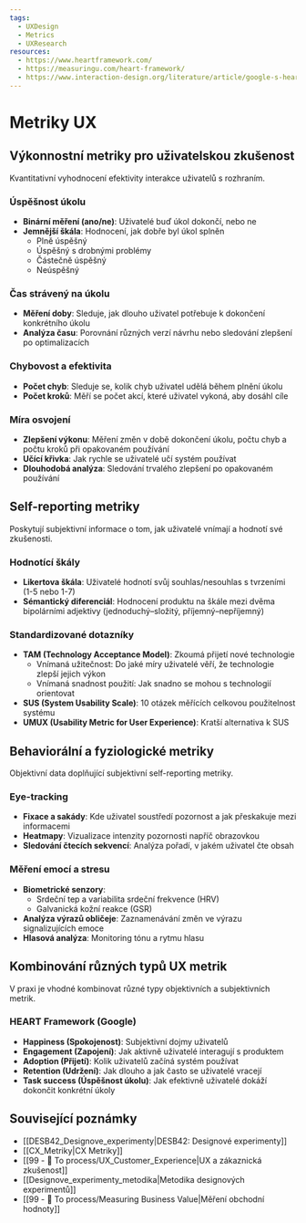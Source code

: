 ```yaml
---
tags:
  - UXDesign
  - Metrics
  - UXResearch
resources:
  - https://www.heartframework.com/
  - https://measuringu.com/heart-framework/
  - https://www.interaction-design.org/literature/article/google-s-heart-framework-for-measuring-ux
---
```

# Metriky UX

## Výkonnostní metriky pro uživatelskou zkušenost
Kvantitativní vyhodnocení efektivity interakce uživatelů s rozhraním.

### Úspěšnost úkolu
- **Binární měření (ano/ne)**: Uživatelé buď úkol dokončí, nebo ne
- **Jemnější škála**: Hodnocení, jak dobře byl úkol splněn
  - Plně úspěšný
  - Úspěšný s drobnými problémy
  - Částečně úspěšný
  - Neúspěšný

### Čas strávený na úkolu
- **Měření doby**: Sleduje, jak dlouho uživatel potřebuje k dokončení konkrétního úkolu
- **Analýza času**: Porovnání různých verzí návrhu nebo sledování zlepšení po optimalizacích

### Chybovost a efektivita
- **Počet chyb**: Sleduje se, kolik chyb uživatel udělá během plnění úkolu
- **Počet kroků**: Měří se počet akcí, které uživatel vykoná, aby dosáhl cíle

### Míra osvojení
- **Zlepšení výkonu**: Měření změn v době dokončení úkolu, počtu chyb a počtu kroků při opakovaném používání
- **Učící křivka**: Jak rychle se uživatelé učí systém používat
- **Dlouhodobá analýza**: Sledování trvalého zlepšení po opakovaném používání

## Self-reporting metriky
Poskytují subjektivní informace o tom, jak uživatelé vnímají a hodnotí své zkušenosti.

### Hodnotící škály
- **Likertova škála**: Uživatelé hodnotí svůj souhlas/nesouhlas s tvrzeními (1-5 nebo 1-7)
- **Sémantický diferenciál**: Hodnocení produktu na škále mezi dvěma bipolárními adjektivy (jednoduchý–složitý, příjemný–nepříjemný)

### Standardizované dotazníky
- **TAM (Technology Acceptance Model)**: Zkoumá přijetí nové technologie
  - Vnímaná užitečnost: Do jaké míry uživatelé věří, že technologie zlepší jejich výkon
  - Vnímaná snadnost použití: Jak snadno se mohou s technologií orientovat
- **SUS (System Usability Scale)**: 10 otázek měřících celkovou použitelnost systému
- **UMUX (Usability Metric for User Experience)**: Kratší alternativa k SUS

## Behaviorální a fyziologické metriky
Objektivní data doplňující subjektivní self-reporting metriky.

### Eye-tracking
- **Fixace a sakády**: Kde uživatel soustředí pozornost a jak přeskakuje mezi informacemi
- **Heatmapy**: Vizualizace intenzity pozornosti napříč obrazovkou
- **Sledování čtecích sekvencí**: Analýza pořadí, v jakém uživatel čte obsah

### Měření emocí a stresu
- **Biometrické senzory**:
  - Srdeční tep a variabilita srdeční frekvence (HRV)
  - Galvanická kožní reakce (GSR)
- **Analýza výrazů obličeje**: Zaznamenávání změn ve výrazu signalizujících emoce
- **Hlasová analýza**: Monitoring tónu a rytmu hlasu

## Kombinování různých typů UX metrik
V praxi je vhodné kombinovat různé typy objektivních a subjektivních metrik.

### HEART Framework (Google)
- **Happiness (Spokojenost)**: Subjektivní dojmy uživatelů
- **Engagement (Zapojení)**: Jak aktivně uživatelé interagují s produktem
- **Adoption (Přijetí)**: Kolik uživatelů začíná systém používat
- **Retention (Udržení)**: Jak dlouho a jak často se uživatelé vracejí
- **Task success (Úspěšnost úkolu)**: Jak efektivně uživatelé dokáží dokončit konkrétní úkoly

## Související poznámky
- [[DESB42_Designove_experimenty|DESB42: Designové experimenty]]
- [[CX_Metriky|CX Metriky]]
- [[99 - 📄 To process/UX_Customer_Experience|UX a zákaznická zkušenost]]
- [[Designove_experimenty_metodika|Metodika designových experimentů]]
- [[99 - 📄 To process/Measuring Business Value|Měření obchodní hodnoty]]
